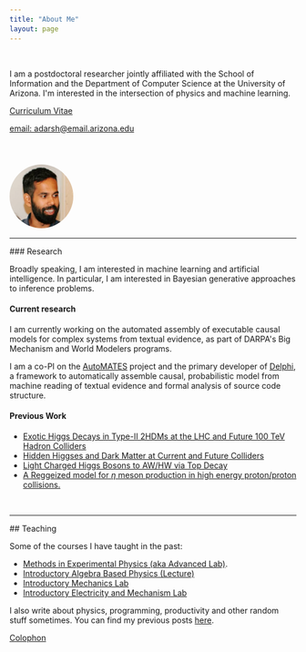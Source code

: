 ```yaml
---
title: "About Me"
layout: page
---
```


<div class="row">
<div class="col-sm-8">
</br>

I am a postdoctoral researcher jointly affiliated with the School of Information
and the Department of Computer Science at the University of Arizona. I'm
interested in the intersection of physics and machine learning. 

[Curriculum Vitae](/assets/cv_adarsh.pdf)

[email: adarsh@email.arizona.edu](mailto:adarsh@email.arizona.edu)

</br>
</div>
  <div class="col-sm-4">
  <img style="height: 7rem;
      width: 7rem;
      object-fit:cover;
      border-radius:50%;
      margin-top: 1.5rem;"
    src="/assets/photo.jpg"/>
</div>
</div>

<hr class="featurette-divider">
### Research

Broadly speaking, I am interested in machine learning and artificial
intelligence. In particular, I am interested in Bayesian generative approaches
to inference problems.

#### Current research
I am currently working on the automated assembly of executable causal models for
complex systems from textual evidence, as part of DARPA's Big Mechanism and
World Modelers programs.

I am a co-PI on the [AutoMATES](https://ml4ai.github.io/automates) project and
the primary developer of [Delphi](https://github.com/ml4ai/delphi), a
framework to automatically assemble causal, probabilistic model from machine
reading of textual evidence and formal analysis of source code structure.

#### Previous Work

* [Exotic Higgs Decays in Type-II 2HDMs at the LHC and Future 100 TeV Hadron Colliders](https://arxiv.org/abs/1812.01633)
* [Hidden Higgses and Dark Matter at Current and Future Colliders](http://arizona.openrepository.com/arizona/handle/10150/624536)
* [Light Charged Higgs Bosons to AW/HW via Top Decay](https://link.springer.com/article/10.1007%2FJHEP11%282015%29051)
* [A Reggeized model for *η* meson production in high energy proton/proton
    collisions. ](/assets/reedthesis.pdf)

</br>
<hr class="featurette-divider">
## Teaching

Some of the courses I have taught in the past:

* [Methods in Experimental Physics (aka Advanced Lab)](/teaching/phys381/).
* [Introductory Algebra Based Physics (Lecture)](/teaching/phys102/)
* [Introductory Mechanics Lab](/teaching/phys141/)
* [Introductory Electricity and Mechanism Lab](/teaching/phys241/)

I also write about physics, programming, productivity and other random stuff
sometimes. You can find my previous posts [here](/notes/).

[Colophon](https://typekit.com/colophons/teo1mav)
